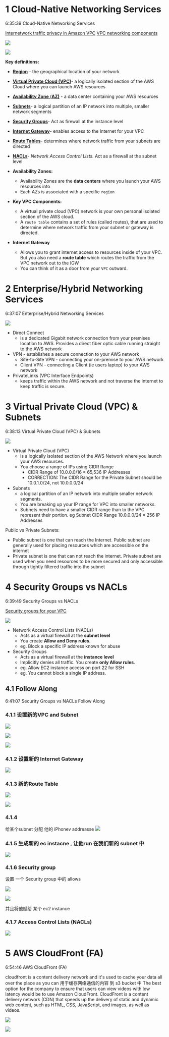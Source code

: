 
# 1 Cloud-Native Networking Services
6:35:39 Cloud-Native Networking Services

[Internetwork traffic privacy in Amazon VPC](https://docs.aws.amazon.com/vpc/latest/userguide/VPC_Security.html)
[VPC networking components](https://docs.aws.amazon.com/vpc/latest/userguide/VPC_Networking.html)

![](image/Pasted%20image%2020230513153709.png)
 
![](image/Pasted%20image%2020230513154007.png)

**Key definitions:**
- [**Region**](https://aws.amazon.com/about-aws/global-infrastructure/regions_az/) - the geographical location of your network
- [**Virtual Private Cloud (VPC)**](https://docs.aws.amazon.com/vpc/latest/userguide/how-it-works.html)- a logically isolated section of the AWS Cloud where you can launch AWS resources
- [**Availability Zone** (**AZ)**](https://aws.amazon.com/about-aws/global-infrastructure/regions_az/) - a data center containing your AWS resources
- **[Subnets](https://docs.aws.amazon.com/vpc/latest/userguide/VPC_Subnets.html)**- a logical partition of an IP network into multiple, smaller network segments
- **[Security Groups](https://docs.aws.amazon.com/vpc/latest/userguide/VPC_SecurityGroups.html)**- Act as firewall at the instance level

- [**Internet Gateway**](https://docs.aws.amazon.com/vpc/latest/userguide/VPC_Internet_Gateway.html)- enables access to the Internet for your VPC
- **[Route Tables](https://docs.aws.amazon.com/vpc/latest/userguide/VPC_Route_Tables.html)**- determines where network traffic from your subnets are directed
- **[NACLs](https://docs.aws.amazon.com/vpc/latest/userguide/vpc-network-acls.html)**- _Network Access Control Lists._ Act as a firewall at the subnet level

- **Availability Zones:**
    - Availability Zones are the **data centers** where you launch your AWS resources into
    - Each AZs is associated with a specific `region`
- **Key VPC Components:**
    - A virtual private cloud (VPC) network is your own personal isolated section of the AWS cloud.
    - A `route table` contains a set of rules (called routes), that are used to determine where network traffic from your subnet or gateway is directed.
- **Internet Gateway**
    - Allows you to grant internet access to resources inside of your VPC. But you also need a **route table** which routes the traffic from the VPC network out to the IGW
    - You can think of it as a door from your `VPC` outward.

# 2 Enterprise/Hybrid Networking Services
6:37:07 Enterprise/Hybrid Networking Services

![](image/Pasted%20image%2020230513154344.png)


- Direct Connect
    - is a dedicated Gigabit network connection from your premises location to AWS. Provides a direct fiber optic cable running straight to the AWS network
- VPN - establishes a secure connection to your AWS network
    - Site-to-Site VPN - connecting your on-premise to your AWS network
    - Client VPN - connecting a Client (ie users laptop) to your AWS network
- PrivateLinks (VPC Interface Endpoints) 
    - keeps traffic within the AWS network and not traverse the internet to keep traffic is secure.​


# 3 Virtual Private Cloud (VPC) & Subnets
6:38:13 Virtual Private Cloud (VPC) & Subnets

![](image/Pasted%20image%2020230513155006.png)

- Virtual Private Cloud (VPC) 
    - is a logically isolated section of the AWS Network where you launch your AWS resources. 
    - You choose a range of IPs using CIDR Range
        - CIDR Range of 10.0.0.0/16 = 65,536 IP Addresses
        - CORRECTION: The CIDR Range for the Private Subnet should be 10.0.1.0/24, not 10.0.0.0/24
- Subnets 
    - a logical partition of an IP network into multiple smaller network segments. 
    - You are breaking up your IP range for VPC into smaller networks.
    - Subnets need to have a smaller CIDR range than to the VPC represent their portion.​ eg Subnet CIDR Range 10.0.0.0/24 = 256 IP Addresses

Public vs Private Subnets:
- Public subnet is one that can reach the Internet. Public subnet are generally used for placing resources which are accessible on the internet
- Private subnet is one that can not reach the internet. Private subnet are used when you need resources to be more secured and only accessible through tightly filtered traffic into the subnet

# 4 Security Groups vs NACLs
6:39:49 Security Groups vs NACLs

[Security groups for your VPC](https://docs.aws.amazon.com/vpc/latest/userguide/VPC_SecurityGroups.html)

![](image/Pasted%20image%2020230513155137.png)

- Network Access Control Lists (NACLs)
    - Acts as a virtual firewall at the **subnet level**
    - You create **Allow and Deny rules**.
    - eg. Block a specific IP address known for abuse
- Security Groups
    - Acts as a virtual firewall at the **instance level**
    - Implicitly denies all traffic. You create **only Allow rules**.
    - eg. Allow EC2 instance access on port 22 for SSH
    - eg. You cannot block a single IP address.

## 4.1 Follow Along
6:41:07 Security Groups vs NACLs Follow Along

### 4.1.1 设置新的VPC and Subnet
![](image/Pasted%20image%2020230513160034.png)

![](image/Pasted%20image%2020230513160253.png)

![](image/Pasted%20image%2020230513160055.png)


### 4.1.2 设置新的 Internet Gateway 
![](image/Pasted%20image%2020230513160436.png)

### 4.1.3 新的Route Table
![](image/Pasted%20image%2020230513160503.png)

![](image/Pasted%20image%2020230513160642.png)


### 4.1.4 ###
给某个subnet 分配 他的 iPhonev addreasse 
![](image/Pasted%20image%2020230513161013.png)

### 4.1.5 生成新的 ec instacne , 让他run 在我们新的 subnet 中 

![](image/Pasted%20image%2020230513161703.png)

### 4.1.6 Security group

设置 一个 Security group 中的 allows 

![](image/Pasted%20image%2020230513162114.png)

![](image/Pasted%20image%2020230513162054.png)

并且将他赋给 某个 ec2 instance


### 4.1.7 Access Control Lists (NACLs)

![](image/Pasted%20image%2020230513162343.png)


# 5 AWS CloudFront (FA)
6:54:46 AWS CloudFront (FA)

cloudfront is a content delivery network and it's used to cache your data all over the place as you can 
用于缓存网络通信的内容 到 s3 bucket 中
The best option for the company to ensure that users can view videos with low latency would be to use Amazon CloudFront. CloudFront is a content delivery network (CDN) that speeds up the delivery of static and dynamic web content, such as HTML, CSS, JavaScript, and images, as well as videos.

![](image/Pasted%20image%2020230513162811.png)

![](image/Pasted%20image%2020230513163210.png)

